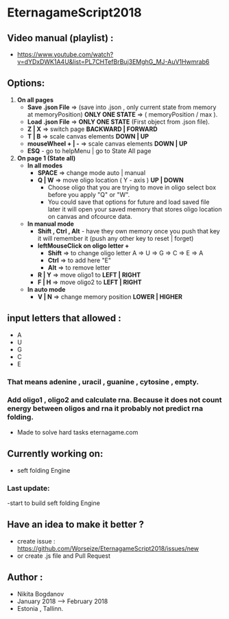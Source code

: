 # EternagameScript2018
## Video manual (playlist) :
   - https://www.youtube.com/watch?v=dYDxDWK1A4U&list=PL7CHTefBrBuj3EMghG_MJ-AuV1Hwmrab6

## Options:
1. __On all pages__
     - __Save .json File__ => (save into .json , only current state from memory at memoryPosition) __ONLY ONE STATE__ => ( memoryPosition / max ).  
     - __Load .json File__ => __ONLY ONE STATE__ (First object from .json file).
     - __Z | X__ => switch page __BACKWARD | FORWARD__
     - __T | B__ => scale canvas elements __DOWN | UP__
     - __mouseWheel + | -__ => scale canvas elements __DOWN | UP__ 
     - __ESQ__ - go to helpMenu | go to State All page
2. __On page 1 (State all)__
     - __In all modes__
        - __SPACE__ => change mode auto | manual 
        - __Q | W__ => move oligo location ( Y - axis ) __UP | DOWN__
            - Choose oligo that you are trying to move in oligo select box before you apply "Q" or "W".
            - You could save that options for future and load saved file later it will open your saved memory that stores oligo location on canvas and ofcource data.    
     - __In manual mode__
         - __Shift , Ctrl , Alt__ - have they own memory once you push that key it will remember it (push any other key to reset | forget) 
         - __leftMouseClick on oligo letter +__
             - __Shift__ => to change oligo letter A => U => G => C => E => A
             - __Ctrl__ => to add here "E" 
             - __Alt__ => to remove letter
         - __R | Y__ => move oligo1 to  __LEFT | RIGHT__
         - __F | H__ => move oligo2 to __LEFT | RIGHT__
     - __In auto mode__
         - __V | N__ => change memory position __LOWER | HIGHER__

## input letters that allowed : 
- A
- U
- G
- C
- E

### That means adenine , uracil , guanine , cytosine , empty.

### Add oligo1 , oligo2 and calculate rna. Because it does not count energy between oligos and rna it probably not predict rna folding.
   - Made to solve hard tasks eternagame.com

## Currently working on:
   - seft folding Engine

### Last update:
  -start to build seft folding Engine

## Have an idea to make it better ? 
   - create issue : https://github.com/Worseize/EternagameScript2018/issues/new 
   - or create .js file and Pull Request

## Author : 
   - Nikita Bogdanov
   - January 2018 --> February 2018 
   - Estonia , Tallinn.